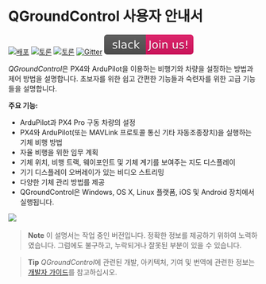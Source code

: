 # QGroundControl 사용자 안내서

[![배포](https://img.shields.io/github/release/mavlink/QGroundControl.svg)](https://github.com/mavlink/QGroundControl/releases) [![토론](https://img.shields.io/badge/discuss-px4-ff69b4.svg)](http://discuss.px4.io/c/qgroundcontrol/qgroundcontrol-usage) [![토론](https://img.shields.io/badge/discuss-ardupilot-ff69b4.svg)](http://discuss.ardupilot.org/c/ground-control-software/qgroundcontrol) [![Gitter](https://badges.gitter.im/Join%20Chat.svg)](https://gitter.im/mavlink/qgroundcontrol?utm_source=badge&utm_medium=badge&utm_campaign=pr-badge&utm_content=badge) [![슬랙](../assets/site/slack.svg)](https://join.slack.com/t/px4/shared_invite/zt-si4xo5qs-R4baYFmMjlrT4rQK5yUnaA)

*QGroundControl*은 PX4와 ArduPilot을 이용하는 비행기와 차량을 설정하는 방법과 제어 방법을 설명합니다. 초보자를 위한 쉽고 간편한 기능들과 숙련자를 위한 고급 기능들을 설명합니다.

**주요 기능:**

* ArduPilot과 PX4 Pro 구동 차량의 설정
* PX4와 ArduPilot(또는 MAVLink 프로토콜 통신 기타 자동조종장치)을 실행하는 기체 비행 방법
* 자율 비행을 위한 임무 계획
* 기체 위치, 비행 트랙, 웨이포인트 및 기체 계기를 보여주는 지도 디스플레이
* 기기 디스플레이 오버레이가 있는 비디오 스트리밍
* 다양한 기체 관리 방법를 제공
* QGroundControl은 Windows, OS X, Linux 플랫폼, iOS 및 Android 장치에서 실행됩니다.

![](../../assets/quickstart/ConnectedVehicle.jpg)

> **Note** 이 설명서는 작업 중인 버전입니다. 정확한 정보를 제공하기 위하여 노력하였습니다. 그럼에도 불구하고, 누락되거나 잘못된 부분이 있을 수 있습니다.

<span></span>

> **Tip** *QGroundControl*에 관련된 개발, 아키텍처, 기여 및 번역에 관련한 정보는 [개발자 가이드](https://dev.qgroundcontrol.com/en/)를 참고하십시오.